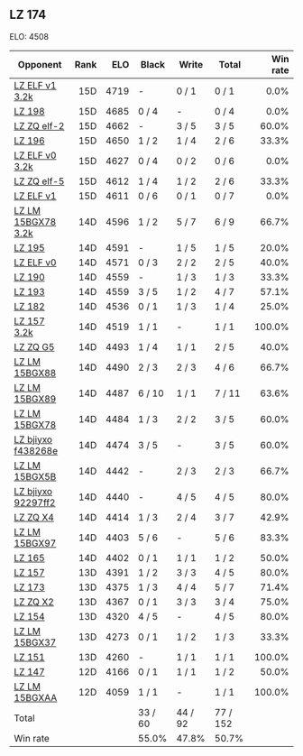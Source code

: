## LZ 174 ##

ELO: 4508

Opponent | Rank | ELO | Black | Write | Total | Win rate
---------|-----:|----:|-------|-------|-------|-------:
[LZ ELF v1 3.2k](LZ%20ELF%20v1%203.2k.md) | 15D | 4719 | - | 0 / 1 | 0 / 1 | 0.0%
[LZ 198](LZ%20198.md) | 15D | 4685 | 0 / 4 | - | 0 / 4 | 0.0%
[LZ ZQ elf-2](LZ%20ZQ%20elf-2.md) | 15D | 4662 | - | 3 / 5 | 3 / 5 | 60.0%
[LZ 196](LZ%20196.md) | 15D | 4650 | 1 / 2 | 1 / 4 | 2 / 6 | 33.3%
[LZ ELF v0 3.2k](LZ%20ELF%20v0%203.2k.md) | 15D | 4627 | 0 / 4 | 0 / 2 | 0 / 6 | 0.0%
[LZ ZQ elf-5](LZ%20ZQ%20elf-5.md) | 15D | 4612 | 1 / 4 | 1 / 2 | 2 / 6 | 33.3%
[LZ ELF v1](LZ%20ELF%20v1.md) | 15D | 4611 | 0 / 6 | 0 / 1 | 0 / 7 | 0.0%
[LZ LM 15BGX78 3.2k](LZ%20LM%2015BGX78%203.2k.md) | 14D | 4596 | 1 / 2 | 5 / 7 | 6 / 9 | 66.7%
[LZ 195](LZ%20195.md) | 14D | 4591 | - | 1 / 5 | 1 / 5 | 20.0%
[LZ ELF v0](LZ%20ELF%20v0.md) | 14D | 4571 | 0 / 3 | 2 / 2 | 2 / 5 | 40.0%
[LZ 190](LZ%20190.md) | 14D | 4559 | - | 1 / 3 | 1 / 3 | 33.3%
[LZ 193](LZ%20193.md) | 14D | 4559 | 3 / 5 | 1 / 2 | 4 / 7 | 57.1%
[LZ 182](LZ%20182.md) | 14D | 4536 | 0 / 1 | 1 / 3 | 1 / 4 | 25.0%
[LZ 157 3.2k](LZ%20157%203.2k.md) | 14D | 4519 | 1 / 1 | - | 1 / 1 | 100.0%
[LZ ZQ G5](LZ%20ZQ%20G5.md) | 14D | 4493 | 1 / 4 | 1 / 1 | 2 / 5 | 40.0%
[LZ LM 15BGX88](LZ%20LM%2015BGX88.md) | 14D | 4490 | 2 / 3 | 2 / 3 | 4 / 6 | 66.7%
[LZ LM 15BGX89](LZ%20LM%2015BGX89.md) | 14D | 4487 | 6 / 10 | 1 / 1 | 7 / 11 | 63.6%
[LZ LM 15BGX78](LZ%20LM%2015BGX78.md) | 14D | 4484 | 1 / 3 | 2 / 2 | 3 / 5 | 60.0%
[LZ bjiyxo f438268e](LZ%20bjiyxo%20f438268e.md) | 14D | 4474 | 3 / 5 | - | 3 / 5 | 60.0%
[LZ LM 15BGX5B](LZ%20LM%2015BGX5B.md) | 14D | 4442 | - | 2 / 3 | 2 / 3 | 66.7%
[LZ bjiyxo 92297ff2](LZ%20bjiyxo%2092297ff2.md) | 14D | 4440 | - | 4 / 5 | 4 / 5 | 80.0%
[LZ ZQ X4](LZ%20ZQ%20X4.md) | 14D | 4414 | 1 / 3 | 2 / 4 | 3 / 7 | 42.9%
[LZ LM 15BGX97](LZ%20LM%2015BGX97.md) | 14D | 4403 | 5 / 6 | - | 5 / 6 | 83.3%
[LZ 165](LZ%20165.md) | 14D | 4402 | 0 / 1 | 1 / 1 | 1 / 2 | 50.0%
[LZ 157](LZ%20157.md) | 13D | 4391 | 1 / 2 | 3 / 3 | 4 / 5 | 80.0%
[LZ 173](LZ%20173.md) | 13D | 4375 | 1 / 3 | 4 / 4 | 5 / 7 | 71.4%
[LZ ZQ X2](LZ%20ZQ%20X2.md) | 13D | 4367 | 0 / 1 | 3 / 3 | 3 / 4 | 75.0%
[LZ 154](LZ%20154.md) | 13D | 4320 | 4 / 5 | - | 4 / 5 | 80.0%
[LZ LM 15BGX37](LZ%20LM%2015BGX37.md) | 13D | 4273 | 0 / 1 | 1 / 2 | 1 / 3 | 33.3%
[LZ 151](LZ%20151.md) | 13D | 4260 | - | 1 / 1 | 1 / 1 | 100.0%
[LZ 147](LZ%20147.md) | 12D | 4166 | 0 / 1 | 1 / 1 | 1 / 2 | 50.0%
[LZ LM 15BGXAA](LZ%20LM%2015BGXAA.md) | 12D | 4059 | 1 / 1 | - | 1 / 1 | 100.0%
Total | | | 33 / 60 | 44 / 92 | 77 / 152 | 
Win rate| | | 55.0% | 47.8% | 50.7% | 
